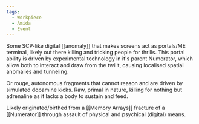 ```yaml
---
tags:
  - Workpiece
  - Amida
  - Event
---
```

Some SCP-like digital [[anomaly]] that makes screens act as portals/ME terminal, likely out there killing and tricking people for thrills.
This portal ability is driven by experimental technology in it's parent Numerator, which allow both to interact and draw from the twilit, causing localised spatial anomalies and tunneling. 

Or rouge, autonomous fragments that cannot reason and are driven by simulated dopamine kicks. 
	Raw, primal in nature, killing for nothing but adrenaline as it lacks a body to sustain and feed.

Likely originated/birthed from a [[Memory Arrays]] fracture of a [[Numerator]] through assault of physical and psychical (digital) means. 